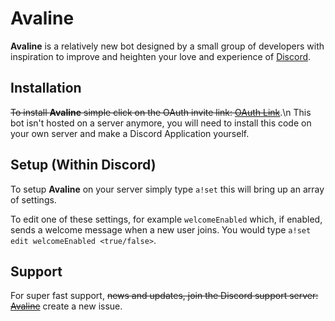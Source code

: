 # Avaline
**Avaline** is a relatively new bot designed by a small group of developers with inspiration to improve and heighten your love and experience of [Discord](https://discordapp.com).

## Installation
~~To install **Avaline** simple click on the OAuth invite link: 
[OAuth Link](https://discordapp.com/api/oauth2/authorize?client_id=450754650417659916&permissions=8&scope=bot)~~.\n
This bot isn't hosted on a server anymore, you will need to install this code on your own server and make a Discord Application yourself.

## Setup (Within Discord)
To setup **Avaline** on your server simply type `a!set` this will bring up an array of settings. 

To edit one of these settings, for example `welcomeEnabled` which, if enabled, sends a welcome message when a new user joins. You would type `a!set edit welcomeEnabled <true/false>`.

## Support
For super fast support, ~~news and updates, join the Discord support server: [Avaline](https://discord.gg/NpWC4F4)~~ create a new issue. 

